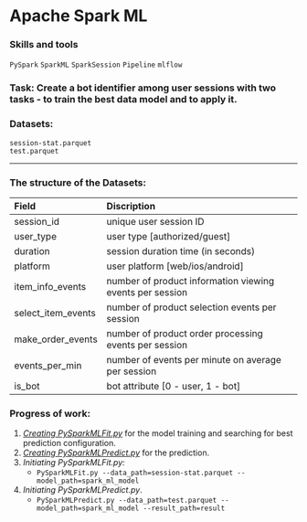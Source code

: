 # Apache Spark ML

### Skills and tools
`PySpark` `SparkML` `SparkSession` `Pipeline` `mlflow`                                               


### Task: Create a bot identifier among user sessions with two tasks - to train the best data model and to apply it.

### Datasets: 
    session-stat.parquet
    test.parquet

---
### The structure of the Datasets:

| Field               | Discription                                              |
|:--------------------|:---------------------------------------------------------|
| session_id          | unique user session ID                                   |
| user_type           | user type [authorized/guest]                             |
| duration            | session duration time (in seconds)                       |
| platform            | user platform [web/ios/android]                          |
| item_info_events    | number of product information viewing events per session |
| select_item_events  | number of product selection events per session           |
| make_order_events   | number of product order processing events per session    |
| events_per_min      | number of events per minute on average per session       |
| is_bot              | bot attribute [0 - user, 1 - bot]                        |

### Progress of work:
1. [*Creating PySparkMLFit.py*][1] for the model training and searching for best prediction configuration.
2. [*Creating PySparkMLPredict.py*][2] for the prediction.  
3. *Initiating PySparkMLFit.py:*
    * `PySparkMLFit.py --data_path=session-stat.parquet --model_path=spark_ml_model`
4. *Initiating PySparkMLPredict.py*. 
    * `PySparkMLPredict.py --data_path=test.parquet --model_path=spark_ml_model --result_path=result`
   
[1]:https://github.com/Amboss/portfolio_projects/blob/master/apache_pyspark_ml/scripts/PySparkFit.py
[2]:https://github.com/Amboss/portfolio_projects/blob/master/apache_pyspark_ml/scripts/PySparkPredict.py

